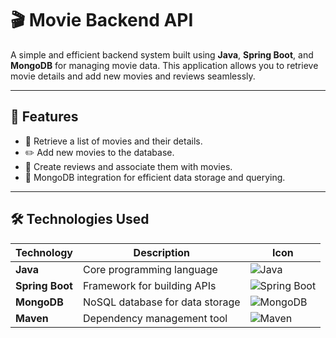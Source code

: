 # 🎬 Movie Backend API

A simple and efficient backend system built using **Java**, **Spring Boot**, and **MongoDB** for managing movie data. This application allows you to retrieve movie details and add new movies and reviews seamlessly.

---

## 🚀 Features

- 📂 Retrieve a list of movies and their details.
- ✏️ Add new movies to the database.
- 📝 Create reviews and associate them with movies.
- 💾 MongoDB integration for efficient data storage and querying.

---

## 🛠️ Technologies Used

| Technology       | Description                          | Icon                                                                                     |
|-------------------|--------------------------------------|------------------------------------------------------------------------------------------|
| **Java**         | Core programming language            | ![Java](https://img.shields.io/badge/Java-%23ED8B00.svg?style=flat-square&logo=java&logoColor=white) |
| **Spring Boot**  | Framework for building APIs          | ![Spring Boot](https://img.shields.io/badge/Spring_Boot-%236DB33F.svg?style=flat-square&logo=spring-boot&logoColor=white) |
| **MongoDB**      | NoSQL database for data storage      | ![MongoDB](https://img.shields.io/badge/MongoDB-%2347A248.svg?style=flat-square&logo=mongodb&logoColor=white) |
| **Maven**        | Dependency management tool           | ![Maven](https://img.shields.io/badge/Maven-%23C71A36.svg?style=flat-square&logo=apache-maven&logoColor=white) |


